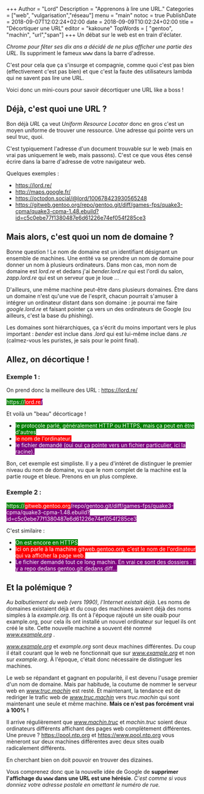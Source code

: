 +++
Author = "Lord"
Description = "Apprenons à lire une URL."
Categories = ["web", "vulgarisation","réseau"]
menu = "main"
notoc = true
PublishDate = 2018-09-07T12:02:24+02:00
date = 2018-09-09T10:02:24+02:00
title = "Décortiquer une URL"
editor = "kakoune"
TopWords = [  "gentoo", "machin", "url","span"]
+++
Un débat sur le web est en train d'éclater.

*Chrome pour fêter ses dix ans a décidé de ne plus afficher une partie des URL.*
Ils suppriment le fameux <samp>www</samp> dans la barre d'adresse.

C'est pour cela que ça s'insurge et compagnie, comme quoi c'est pas bien (effectivement c'est pas bien) et que c'est la faute des utilisateurs lambda qui ne savent pas lire une URL.

Voici donc un mini-cours pour savoir décortiquer une URL like a boss !

## Déjà, c'est quoi une URL ?
Bon déjà *URL* ça veut *Uniform Resource Locator* donc en gros c'est un moyen uniforme de trouver une ressource.
Une adresse qui pointe vers un seul truc, quoi.

C'est typiquement l'adresse d'un document trouvable sur le web (mais en vrai pas uniquement le web, mais passons).
C'est ce que vous êtes censé écrire dans la barre d'adresse de votre navigateur web.

Quelques exemples :

  - https://lord.re/
  - http://maps.google.fr/
  - https://octodon.social/@lord/100678423930565248
  - https://gitweb.gentoo.org/repo/gentoo.git/diff/games-fps/quake3-cpma/quake3-cpma-1.48.ebuild?id=c5c0ebe77f1380487e6d61226e74ef054f285ce3

## Mais alors, c'est quoi un nom de domaine ?
Bonne question !
Le nom de domaine est un identifiant désignant un ensemble de machines.
Une entité va se prendre un nom de domaine pour donner un nom à plusieurs ordinateurs.
Dans mon cas, mon nom de domaine est *lord.re* et dedans j'ai *bender.lord.re* qui est l'ordi du salon, *zapp.lord.re* qui est un serveur que je loue …

D'ailleurs, une même machine peut-être dans plusieurs domaines.
Être dans un domaine n'est qu'une vue de l'esprit, chacun pourrait s'amuser à intégrer un ordinateur distant dans son domaine : je pourrai me faire *google.lord.re* et faisant pointer ça vers un des ordinateurs de Google (ou ailleurs, c'est la base du phishing).

Les domaines sont hiérarchiques, ça s'écrit du moins important vers le plus important : *bender* est inclue dans *.lord* qui est lui-même inclue dans *.re*  (calmez-vous les puristes, je sais pour le point final).

## Allez, on décortique !

### Exemple 1 :
On prend donc la meilleure des URL : https://lord.re/

<span style="background-color:green;color:white;">https://</span><span style="background-color:red;color:white;">lord.re</span><span style="background-color:purple;color:white;">/</span>

Et voilà un "beau" décorticage !

  - <span style="background-color:green;color:white;">le protocole parlé, généralement HTTP ou HTTPS, mais ça peut en être d'autres</span>
  - <span style="background-color:red;color:white;">le nom de l'ordinateur.</span>
  - <span style="background-color:purple;color:white;">le fichier demandé (oui oui ça pointe vers un fichier particulier, ici la racine).</span>

Bon, cet exemple est simpliste.
Il y a peu d'intéret de distinguer le premier niveau du nom de domaine, vu que le nom complet de la machine est la partie rouge et bleue.
Prenons en un plus complexe.

### Exemple 2 :

<span style="background-color:green;color:white;">https://</span><span style="background-color:red;color:white;">gitweb.gentoo.org</span><span style="background-color:purple;color:white;">/repo/gentoo.git/diff/games-fps/quake3-cpma/quake3-cpma-1.48.ebuild?id=c5c0ebe77f1380487e6d61226e74ef054f285ce3</span>

C'est similaire :

  - <span style="background-color:green;color:white;">On est encore en HTTPS</span>
  - <span style="background-color:red;color:white;">Ici on parle à la machine gitweb.gentoo.org, c'est le nom de l'ordinateur qui va afficher la page web.</span>
  - <span style="background-color:purple;color:white;">Le fichier demandé tout ce long machin. En vrai ce sont des dossiers : il y a repo dedans gentoo.git dedans diff…</span>

## Et la polémique ?
*Au balbutiement du web (vers 1990), l'Internet existait déjà.*
Les noms de domaines existaient déjà et du coup des machines avaient déjà des noms simples à la *example.org*.
Ils ont à l'époque rajouté un site ouaib pour example.org, pour cela ils ont installé un nouvel ordinateur sur lequel ils ont créé le site.
Cette nouvelle machine a souvent été nommé *www.example.org* .

*www.example.org* et *example.org* sont deux machines différentes.
Du coup il était courant que le web ne fonctionnait que sur *www.example.org* et non sur *example.org*.
À l'époque, c'était donc nécessaire de distinguer les machines.

Le web se répandant et gagnant en popularité, il est devenu l'usage premier d'un nom de domaine.
Mais par habitude, la coutume de nommer le serveur web en *www.truc.machin* est resté.
Et maintenant, la tendance est de rediriger le trafic web de *www.truc.machin* vers *truc.machin* qui sont maintenant une seule et même machine.
**Mais ce n'est pas forcément vrai à 100% !**

Il arrive régulièrement que *www.machin.truc* et *machin.truc* soient deux ordinateurs différents affichant des pages web complètement différentes.
Une preuve ? https://pool.ntp.org et https://www.pool.ntp.org vous mèneront sur deux machines différentes avec deux sites ouaib radicalement différents.

En cherchant bien on doit pouvoir en trouver des dizaines.

Vous comprenez donc que la nouvelle idée de Google de **supprimer l'affichage du <samp>www</samp> dans une URL est une hérésie**.
*C'est comme si vous donniez votre adresse postale en omettant le numéro de rue.*
